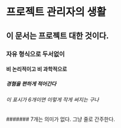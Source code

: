 # 프로젝트 관리자의 생활
## 이 문서는 프로젝트 대한 것이다.

### 자유 형식으로 두서없이
#### 비 논리적이고 비 과학적으로
##### 경혐을 편하게 적어간다
###### 이 표시가 6개이면 이렇게 작게 써지는 구나
####### 7개는 의미가 없다. 그냥 줄로 간주한다.
